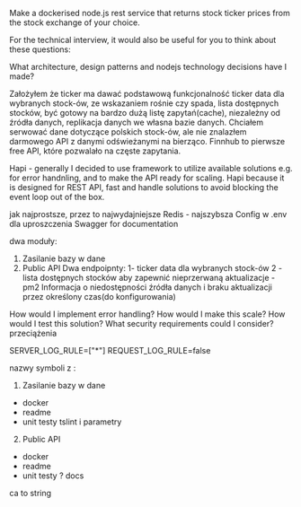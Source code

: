 Make a dockerised node.js rest service that returns stock ticker prices from the stock exchange of your choice.

For the technical interview, it would also be useful for you to think about these questions:

What architecture, design patterns and nodejs technology decisions have I made?

Założyłem że ticker ma dawać podstawową funkcjonalność ticker data dla wybranych stock-ów, ze wskazaniem rośnie czy spada, lista dostępnych stocków, być gotowy na bardzo dużą listę zapytań(cache), niezależny od źródła danych, replikacja danych we własna bazie danych. Chciałem serwować dane dotyczące polskich stock-ów, ale nie znalazłem darmowego API z danymi odświeżanymi na bierząco. Finnhub to pierwsze free API, które pozwalało na częste zapytania. 

Hapi - generally I decided to use framework to utilize available solutions e.g. for error handnling, and to make the API ready for scaling. Hapi because it is designed for REST API, fast and handle solutions to avoid blocking the event loop out of the box.

jak najprostsze, przez to najwydajniejsze
Redis - najszybsza
Config w .env dla uproszczenia
Swagger for documentation

dwa moduły:
1. Zasilanie bazy w dane
2. Public API
Dwa endpoipnty:
1- ticker data dla wybranych stock-ów
2 - lista dostępnych stocków
aby zapewnić nieprzerwaną aktualizacje - pm2
Informacja o niedostępności źródła danych i braku aktualizacji przez określony czas(do konfigurowania)

How would I implement error handling?
How would I make this scale?
How would I test this solution?
What security requirements could I consider?
przeciążenia

SERVER_LOG_RULE=["*"]
REQUEST_LOG_RULE=false

nazwy symboli z :

1. Zasilanie bazy w dane
- docker
- readme
- unit testy
tslint i parametry
2. Public API
- docker
- readme
- unit testy
? docs

ca to string